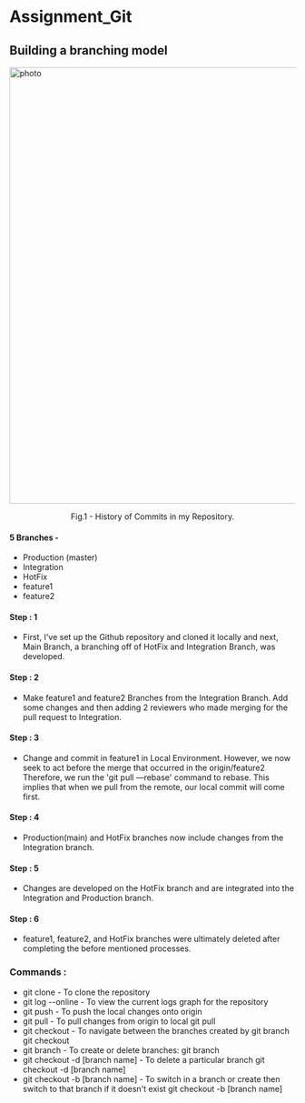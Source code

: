 # Assignment_Git

## Building a branching model
<img width="768" alt="photo" src="https://github.com/shubhamjhawar/git-assignment/assets/66582610/dd309d08-0676-42ec-be73-63731df9d029">


<p align = "center">
Fig.1 - History of Commits in my Repository.
</p>

#### 5 Branches - 
- Production (master)
- Integration
- HotFix 
- feature1 
- feature2
#### Step : 1
- First, I've set up the Github repository and cloned it locally and next, Main Branch, a branching off of HotFix and Integration Branch, was developed.
#### Step : 2
- Make feature1 and feature2 Branches from the Integration Branch. Add some changes and then adding 2 reviewers who made merging for the pull request to Integration.
#### Step : 3
- Change and commit in feature1 in Local Environment. However, we now seek to act before the merge that occurred in the origin/feature2 Therefore, we run the 'git pull —rebase' command to rebase. This implies that when we pull from the remote, our local commit will come first.
#### Step : 4
- Production(main) and HotFix branches now include changes from the Integration branch.
#### Step : 5
- Changes are developed on the HotFix branch and are integrated into the Integration and Production branch.
#### Step : 6
- feature1, feature2, and HotFix branches were ultimately deleted after completing the before mentioned processes.
### Commands : 
- git clone - To clone the repository
- git log --online - To view the current logs graph for the repository
- git push - To push the local changes onto origin
- git pull - To pull changes from origin to local git pull
- git checkout - To navigate between the branches created by git branch git checkout 
- git branch - To create or delete branches: git branch
- git checkout -d [branch name] - To delete a particular branch git checkout -d [branch name]
- git checkout -b [branch name] - To switch in a branch or create then switch to that branch if it doesn't exist git checkout -b [branch name]
